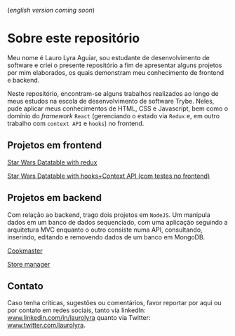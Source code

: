 (*english version coming soon*)
# Sobre este repositório

Meu nome é Lauro Lyra Aguiar, sou estudante de desenvolvimento de software e criei o presente repositório a fim de apresentar alguns projetos por mim elaborados, os quais demonstram meu conhecimento de frontend e backend.

Neste repositório, encontram-se alguns trabalhos realizados ao longo de meus estudos na escola de desenvolvimento de software Trybe. Neles, pude aplicar meus conhecimentos de HTML, CSS e Javascript, bem como o domínio do _framework_ `React` (gerenciando o estado via `Redux` e, em outro trabalho com `context API` e `hooks`) no frontend.

## Projetos em frontend
[Star Wars Datatable with redux](https://github.com/laurolyra/StarWarsReduxTable)

[Star Wars Datatable with hooks+Context API (com testes no frontend)](https://github.com/laurolyra/my-projects/tree/master/StarWarsHooksContext)

## Projetos em backend
Com relação ao backend, trago dois projetos em `NodeJS`. Um manipula dados em um banco de dados sequenciado, com uma aplicação seguindo a arquitetura MVC enquanto o outro consiste numa API, consultando, inserindo, editando e removendo dados de um banco em MongoDB.

[Cookmaster](https://github.com/laurolyra/my-projects/tree/master/CookMaster)

[Store manager](https://github.com/laurolyra/my-projects/tree/master/StoreManager)

## Contato
Caso tenha críticas, sugestões ou comentários, favor reportar por aqui ou por contato em redes sociais, tanto via linkedIn: www.linkedin.com/in/laurolyra quanto via Twitter: www.twitter.com/laurolyra.
